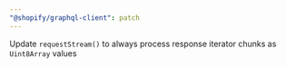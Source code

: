 ```yaml
---
"@shopify/graphql-client": patch
---
```


Update `requestStream()` to always process response iterator chunks as `Uint8Array` values
